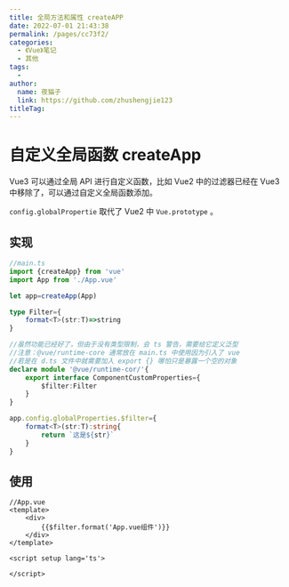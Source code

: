```yaml
---
title: 全局方法和属性 createAPP
date: 2022-07-01 21:43:38
permalink: /pages/cc73f2/
categories:
  - 《Vue》笔记
  - 其他
tags:
  - 
author: 
  name: 夜猫子
  link: https://github.com/zhushengjie123
titleTag: 
---
```

# 自定义全局函数 createApp

Vue3 可以通过全局 API 进行自定义函数，比如 Vue2 中的过滤器已经在 Vue3 中移除了，可以通过自定义全局函数添加。

`config.globalPropertie` 取代了 Vue2 中 `Vue.prototype` 。

## 实现

~~~typescript
//main.ts
import {createApp} from 'vue'
import App from './App.vue'

let app=createApp(App)

type Filter={
    format<T>(str:T)=>string
}

//虽然功能已经好了，但由于没有类型限制，会 ts 警告，需要给它定义泛型
//注意：@vue/runtime-core 通常放在 main.ts 中使用因为引入了 vue 
//若是在 d.ts 文件中就需要加入 export {} 哪怕只是暴露一个空的对象
declare module '@vue/runtime-cor/'{
	export interface ComponentCustomProperties={
		$filter:Filter
    }
}

app.config.globalProperties.$filter={
    format<T>(str:T):string{
        return `这是${str}`
	}
}
~~~

## 使用

~~~vue
//App.vue
<template>
	<div>
        {{$filter.format('App.vue组件')}}
    </div>
</template>

<script setup lang='ts'>
    
</script>
~~~

